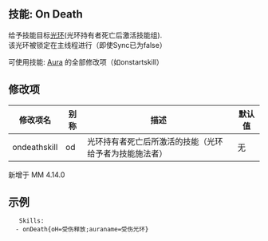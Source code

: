技能: On Death
--------------------------

给予技能目标[光环](技能/列表/Aura)(光环持有者死亡后激活技能组).  
该光环被锁定在主线程进行（即使Sync已为false）

可使用技能: [Aura](/技能/列表/aura) 的全部修改项（如onstartskill）

修改项
----------

| 修改项名 | 别称    | 描述                                                                                                    | 默认值 |
|-----------|------------|----------------------------------------------------------------------------------------------------------------|---------------|
| ondeathskill | od | 光环持有者死亡后所激活的技能（光环给予者为技能施法者） | 无 |

新增于 MM 4.14.0

示例
--------

       Skills:
      - onDeath{oH=受伤释放;auraname=受伤光环}
